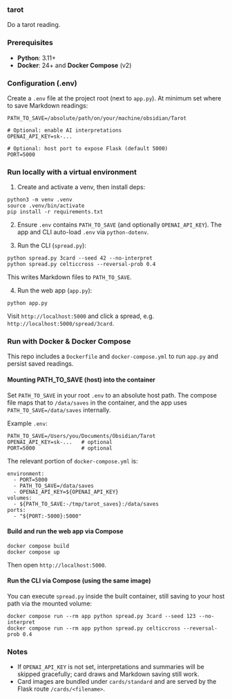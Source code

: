 ### tarot
Do a tarot reading.

### Prerequisites
- **Python**: 3.11+
- **Docker**: 24+ and **Docker Compose** (v2)

### Configuration (.env)
Create a `.env` file at the project root (next to `app.py`). At minimum set where to save Markdown readings:

```
PATH_TO_SAVE=/absolute/path/on/your/machine/obsidian/Tarot

# Optional: enable AI interpretations
OPENAI_API_KEY=sk-...

# Optional: host port to expose Flask (default 5000)
PORT=5000
```

### Run locally with a virtual environment
1) Create and activate a venv, then install deps:
```
python3 -m venv .venv
source .venv/bin/activate
pip install -r requirements.txt
```

2) Ensure `.env` contains `PATH_TO_SAVE` (and optionally `OPENAI_API_KEY`). The app and CLI auto-load `.env` via `python-dotenv`.

3) Run the CLI (`spread.py`):
```
python spread.py 3card --seed 42 --no-interpret
python spread.py celticcross --reversal-prob 0.4
```
This writes Markdown files to `PATH_TO_SAVE`.

4) Run the web app (`app.py`):
```
python app.py
```
Visit `http://localhost:5000` and click a spread, e.g. `http://localhost:5000/spread/3card`.

### Run with Docker & Docker Compose
This repo includes a `Dockerfile` and `docker-compose.yml` to run `app.py` and persist saved readings.

#### Mounting PATH_TO_SAVE (host) into the container
Set `PATH_TO_SAVE` in your root `.env` to an absolute host path. The compose file maps that to `/data/saves` in the container, and the app uses `PATH_TO_SAVE=/data/saves` internally.

Example `.env`:
```
PATH_TO_SAVE=/Users/you/Documents/Obsidian/Tarot
OPENAI_API_KEY=sk-...   # optional
PORT=5000               # optional
```

The relevant portion of `docker-compose.yml` is:
```
environment:
  - PORT=5000
  - PATH_TO_SAVE=/data/saves
  - OPENAI_API_KEY=${OPENAI_API_KEY}
volumes:
  - ${PATH_TO_SAVE:-/tmp/tarot_saves}:/data/saves
ports:
  - "${PORT:-5000}:5000"
```

#### Build and run the web app via Compose
```
docker compose build
docker compose up
```
Then open `http://localhost:5000`.

#### Run the CLI via Compose (using the same image)
You can execute `spread.py` inside the built container, still saving to your host path via the mounted volume:
```
docker compose run --rm app python spread.py 3card --seed 123 --no-interpret
docker compose run --rm app python spread.py celticcross --reversal-prob 0.4
```

### Notes
- If `OPENAI_API_KEY` is not set, interpretations and summaries will be skipped gracefully; card draws and Markdown saving still work.
- Card images are bundled under `cards/standard` and are served by the Flask route `/cards/<filename>`.
